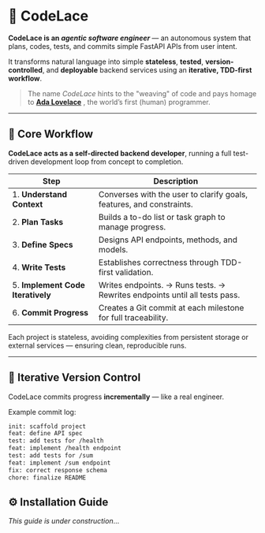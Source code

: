 # 🧵 CodeLace

**CodeLace is an <i>agentic software engineer</i>** — an autonomous system that plans, codes, tests, and commits simple FastAPI APIs from user intent.

It transforms natural language into simple **stateless**, **tested**, **version-controlled**, and **deployable** backend services using an **iterative, TDD-first workflow**.

> The name *CodeLace* hints to the "weaving" of code and pays homage to **[Ada Lovelace](https://lemelson.mit.edu/resources/ada-lovelace)**
, the world’s first (human) programmer. 

---

## 🧠 Core Workflow

**CodeLace acts as a self-directed backend developer**, running a full test-driven development loop from concept to completion.

|Step|Description|
|------|--------------|
|1. **Understand Context**|Converses with the user to clarify goals, features, and constraints.|
|2. **Plan Tasks**|Builds a to-do list or task graph to manage progress.|
|3. **Define Specs**|Designs API endpoints, methods, and models.|
|4. **Write Tests**|Establishes correctness through TDD-first validation.|
|5. **Implement Code Iteratively**|Writes endpoints. &rarr; Runs tests. &rarr; Rewrites endpoints until all tests pass.|
|6. **Commit Progress**|Creates a Git commit at each milestone for full traceability.|

Each project is stateless, avoiding complexities from persistent storage or external services — ensuring clean, reproducible runs.

---

## 🌱 Iterative Version Control

CodeLace commits progress **incrementally** — like a real engineer.

Example commit log:

```bash
init: scaffold project
feat: define API spec
test: add tests for /health
feat: implement /health endpoint
test: add tests for /sum
feat: implement /sum endpoint
fix: correct response schema
chore: finalize README
```

## ⚙️ Installation Guide
<i>This guide is under construction</i>...
